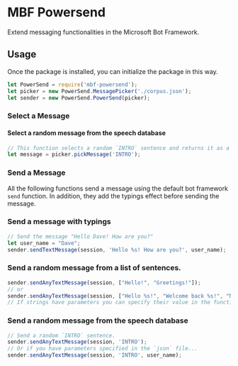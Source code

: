 # MBF Powersend

Extend messaging functionalities in the Microsoft Bot Framework.

## Usage

Once the package is installed, you can initialize the package in this way.

```js
let PowerSend = require('mbf-powersend');
let picker = new PowerSend.MessagePicker('./corpus.json');
let sender = new PowerSend.PowerSend(picker);
``` 

### Select a Message

#### Select a random message from the speech database

```js
// This function selects a random `INTRO` sentence and returns it as a string.
let message = picker.pickMessage('INTRO'); 
```

### Send a Message

All the following functions send a message using the default bot framework `send` function. 
In addition, they add the typings effect before sending the message.

### Send a message with typings

```js
// Send the message "Hello Dave! How are you?"
let user_name = "Dave";
sender.sendTextMessage(session, 'Hello %s! How are you?', user_name);
```

### Send a random message from a list of sentences.

```js
sender.sendAnyTextMessage(session, ["Hello!", "Greetings!"]);
// or
sender.sendAnyTextMessage(session, ["Hello %s!", "Welcome back %s!", "Nice to see you"], user_name);
// If strings have parameters you can specify their value in the function.
```

### Send a random message from the speech database

```js
// Send a random `INTRO` sentence.
sender.sendAnyTextMessage(session, 'INTRO');
// Or if you have parameters specified in the `json` file...
sender.sendAnyTextMessage(session, 'INTRO', user_name);
```